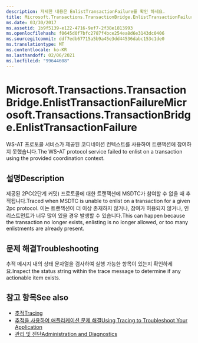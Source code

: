 ```yaml
---
description: 자세한 내용은 EnlistTransactionFailure를 확인 하세요.
title: Microsoft.Transactions.TransactionBridge.EnlistTransactionFailure
ms.date: 03/30/2017
ms.assetid: 1b9f5139-e122-4716-9ef7-2f38e1813993
ms.openlocfilehash: f0645d0f7bfc2787f4bce254ea8d6e3143dc0406
ms.sourcegitcommit: ddf7edb67715a5b9a45e3dd44536dabc153c1de0
ms.translationtype: MT
ms.contentlocale: ko-KR
ms.lasthandoff: 02/06/2021
ms.locfileid: "99644608"
---
```

# <a name="microsofttransactionstransactionbridgeenlisttransactionfailure"></a><span data-ttu-id="5d515-103">Microsoft.Transactions.TransactionBridge.EnlistTransactionFailure</span><span class="sxs-lookup"><span data-stu-id="5d515-103">Microsoft.Transactions.TransactionBridge.EnlistTransactionFailure</span></span>

<span data-ttu-id="5d515-104">WS-AT 프로토콜 서비스가 제공된 코디네이션 컨텍스트를 사용하여 트랜잭션에 참여하지 못했습니다.</span><span class="sxs-lookup"><span data-stu-id="5d515-104">The WS-AT protocol service failed to enlist on a transaction using the provided coordination context.</span></span>  
  
## <a name="description"></a><span data-ttu-id="5d515-105">설명</span><span class="sxs-lookup"><span data-stu-id="5d515-105">Description</span></span>  

 <span data-ttu-id="5d515-106">제공된 2PC(2단계 커밋) 프로토콜에 대한 트랜잭션에 MSDTC가 참여할 수 없을 때 추적됩니다.</span><span class="sxs-lookup"><span data-stu-id="5d515-106">Traced when MSDTC is unable to enlist on a transaction for a given 2pc protocol.</span></span>  <span data-ttu-id="5d515-107">이는 트랜잭션이 더 이상 존재하지 않거나, 참여가 허용되지 않거나, 인리스트먼트가 너무 많이 있을 경우 발생할 수 있습니다.</span><span class="sxs-lookup"><span data-stu-id="5d515-107">This can happen because the transaction no longer exists, enlisting is no longer allowed, or too many enlistments are already present.</span></span>  
  
## <a name="troubleshooting"></a><span data-ttu-id="5d515-108">문제 해결</span><span class="sxs-lookup"><span data-stu-id="5d515-108">Troubleshooting</span></span>  

 <span data-ttu-id="5d515-109">추적 메시지 내의 상태 문자열을 검사하여 실행 가능한 항목이 있는지 확인하세요.</span><span class="sxs-lookup"><span data-stu-id="5d515-109">Inspect the status string within the trace message to determine if any actionable item exists.</span></span>  
  
## <a name="see-also"></a><span data-ttu-id="5d515-110">참고 항목</span><span class="sxs-lookup"><span data-stu-id="5d515-110">See also</span></span>

- [<span data-ttu-id="5d515-111">추적</span><span class="sxs-lookup"><span data-stu-id="5d515-111">Tracing</span></span>](index.md)
- [<span data-ttu-id="5d515-112">추적을 사용하여 애플리케이션 문제 해결</span><span class="sxs-lookup"><span data-stu-id="5d515-112">Using Tracing to Troubleshoot Your Application</span></span>](using-tracing-to-troubleshoot-your-application.md)
- [<span data-ttu-id="5d515-113">관리 및 진단</span><span class="sxs-lookup"><span data-stu-id="5d515-113">Administration and Diagnostics</span></span>](../index.md)
